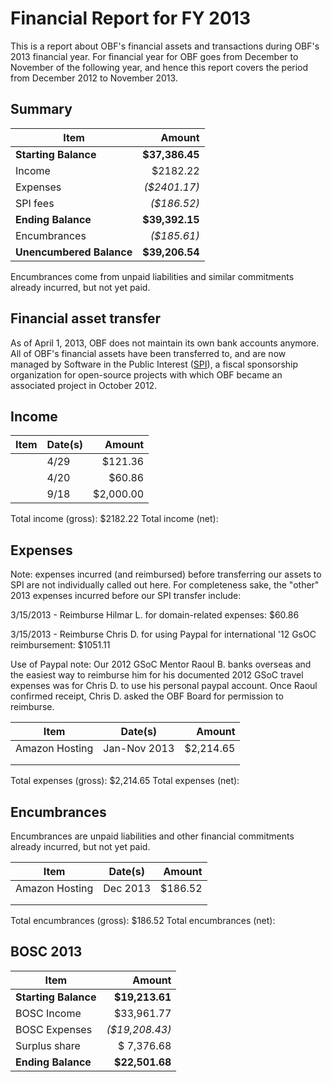 # Financial Report for FY 2013

This is a report about OBF's financial assets and transactions during OBF's 2013 financial year. For financial year for OBF goes from December to November of the following year, and hence this report covers the period from December 2012 to November 2013.

## Summary

| Item                   | Amount         |
|------------------------|---------------:|
| **Starting Balance**   | **$37,386.45** |
| Income                 |   $2182.22   |
| Expenses               | _($2401.17)_ |
| SPI fees               | _($186.52)_ |
| **Ending Balance**     | **$39,392.15** |
| Encumbrances           | _($185.61)_ |
|**Unencumbered Balance**| **$39,206.54** |

Encumbrances come from unpaid liabilities and similar commitments already incurred, but not yet paid.

## Financial asset transfer

As of April 1, 2013, OBF does not maintain its own bank accounts anymore. All of OBF's financial assets have been transferred to, and are now managed by Software in the Public Interest ([SPI]), a fiscal sponsorship organization for open-source projects with which OBF became an associated project in October 2012.

## Income

| Item   | Date(s)  | Amount  |
|--------|----------|--------:|
|        |  4/29 |  $121.36 | 
|        |  4/20 |  $60.86 | 
|        |  9/18 |  $2,000.00 | 

Total income (gross): $2182.22
Total income (net):

## Expenses

Note: expenses incurred (and reimbursed) before transferring our assets to SPI are not
individually called out here. For completeness sake, the "other" 2013 expenses incurred
before our SPI transfer include:

3/15/2013 - Reimburse Hilmar L. for domain-related expenses: $60.86

3/15/2013 - Reimburse Chris D. for using Paypal for international '12 GsOC reimbursement: $1051.11

Use of Paypal note: Our 2012 GSoC Mentor Raoul B. banks overseas and the easiest way to
reimburse him for his documented 2012 GSoC travel expenses was for
Chris D. to use his personal paypal account. Once Raoul confirmed receipt,
Chris D. asked the OBF Board for permission to reimburse. 


| Item   | Date(s)  | Amount  |
|--------|----------|--------:|
| Amazon Hosting        | Jan-Nov 2013  | $2,214.65  |
|        |   |   |
|        |   |   |

Total expenses (gross):  $2,214.65
Total expenses (net):

## Encumbrances

Encumbrances are unpaid liabilities and other financial commitments already incurred, but not yet paid.

| Item   | Date(s)  | Amount  |
|--------|----------|--------:|
| Amazon Hosting        | Dec 2013  |   $186.52 | 
|        |   |   |
|        |   |   |

Total encumbrances (gross):  $186.52
Total encumbrances (net):

## BOSC 2013

| Item                 | Amount         |
|----------------------|---------------:|
| **Starting Balance** | **$19,213.61** |
| BOSC Income          |   $33,961.77  |
| BOSC Expenses        | _($19,208.43)_ |
| Surplus share        |   $ 7,376.68  |
| **Ending Balance**   | **$22,501.68** |

[SPI]: http://spi-inc.org
